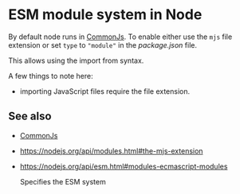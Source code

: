 # ESM module system in Node

By default node runs in [CommonJs](../496). To enable either use the `mjs` file extension or set `type` to `"module"` in the _package.json_ file.

This allows using the import from syntax.

A few things to note here:

- importing JavaScript files require the file extension.

## See also

- [CommonJs](../496)
- https://nodejs.org/api/modules.html#the-mjs-extension
- https://nodejs.org/api/esm.html#modules-ecmascript-modules

  Specifies the ESM system
